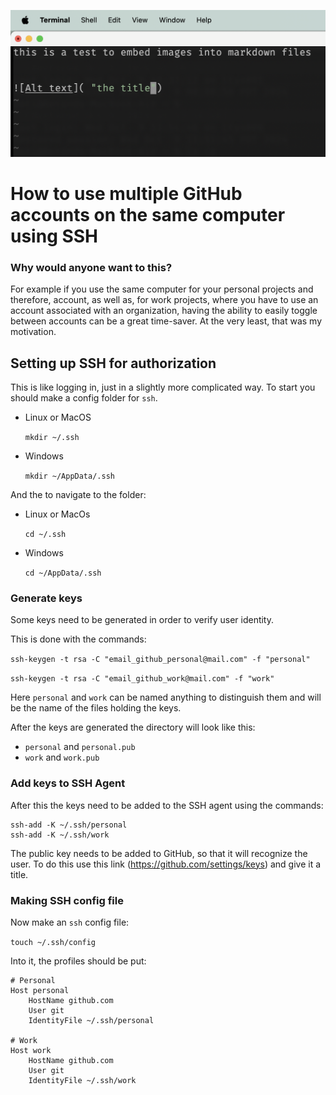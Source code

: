 ![This picture here](testmd.png "the title of this pic")



# How to use multiple GitHub accounts on the same computer using SSH


### Why would anyone want to this?
For example if you use the same computer for your personal projects and therefore, account, as well as, for work projects, where you have to use an account associated with an organization, having the ability to easily toggle between accounts can be a great time-saver. At the very least, that was my motivation.



## Setting up SSH for authorization
This is like logging in, just in a slightly more complicated way.
To start you should make a config folder for `ssh`.
- Linux or MacOS

    `mkdir ~/.ssh`
- Windows

    `mkdir ~/AppData/.ssh`

And the to navigate to the folder:
- Linux or MacOs

    `cd ~/.ssh`
- Windows

    `cd ~/AppData/.ssh`

### Generate keys
Some keys need to be generated in order to verify user identity.

This is done with the commands:

`ssh-keygen -t rsa -C "email_github_personal@mail.com" -f "personal"`

`ssh-keygen -t rsa -C "email_github_work@mail.com" -f "work"`

Here `personal` and `work` can be named anything to distinguish them and will be the name of the files holding the keys.

After the keys are generated the directory will look like this:
- `personal` and `personal.pub`
- `work` and `work.pub`

### Add keys to SSH Agent

After this the keys need to be added to the SSH agent using the commands:

```
ssh-add -K ~/.ssh/personal
ssh-add -K ~/.ssh/work
```

The public key needs to be added to GitHub, so that it will recognize the user. To do this use this link (https://github.com/settings/keys) and give it a title.

### Making SSH config file

Now make an `ssh` config file:

`touch ~/.ssh/config`

Into it, the profiles should be put:

```
# Personal
Host personal
    HostName github.com
    User git
    IdentityFile ~/.ssh/personal

# Work
Host work
    HostName github.com
    User git
    IdentityFile ~/.ssh/work
```


